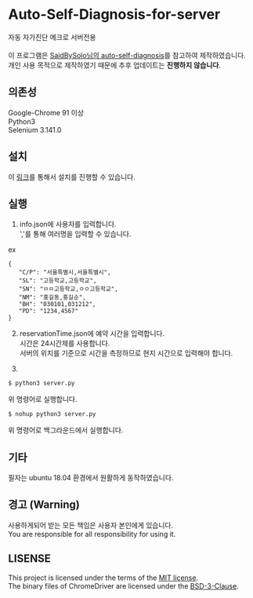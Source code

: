 # Auto-Self-Diagnosis-for-server
자동 자가진단 메크로 서버전용<br><br>
이 프로그램은 [SaidBySolo님의 auto-self-diagnosis](https://github.com/SaidBySolo/auto-self-diagnosis)를 참고하여 제작하였습니다.<br>
개인 사용 목적으로 제작하였기 때문에 추후 업데이트는 **진행하지 않습니다**.
## 의존성
Google-Chrome 91 이상<br>
Python3<br>
Selenium 3.141.0

## 설치
이 [링크](https://github.com/JJooni/Auto-Self-Diagnosis-for-server/archive/refs/heads/main.zip)를 통해서 설치를 진행할 수 있습니다.<br>
## 실행 
1. info.json에 사용자를 입력합니다.<br>
','를 통해 여러명을 입력할 수 있습니다.<br>

ex<br>
```
{
   "C/P": "서울특별시,서울특별시",
   "SL": "고등학교,고등학교",
   "SN": "ㅁㅁ고등학교,ㅇㅇ고등학교",
   "NM": "홍길동,홍길순",
   "BH": "030101,031212",
   "PD": "1234,4567"
}
```

2. reservationTime.json에 예약 시간을 입력합니다.<br>
시간은 24시간제를 사용합니다.<br>
서버의 위치를 기준으로 시간을 측정하므로 현지 시간으로 입력해야 합니다.<br>

3. 
```bash
$ python3 server.py
```
위 명령어로 실행합니다.<br>
```bash
$ nohup python3 server.py
```
위 명령어로 백그라운드에서 실행합니다.

## 기타
필자는 ubuntu 18.04 환경에서 원활하게 동작하였습니다.

## 경고 (Warning)
사용하게되어 받는 모든 책임은 사용자 본인에게 있습니다.<br>
You are responsible for all responsibility for using it.

## LISENSE
This project is licensed under the terms of the [MIT license](https://github.com/JJooni/Auto-Self-Diagnosis-for-server/blob/main/LICENSE).<br>
The binary files of ChromeDriver are licensed under the [BSD-3-Clause](https://github.com/JJooni/Auto-Self-Diagnosis-for-server/blob/main/LICENSE.chromedriver).
